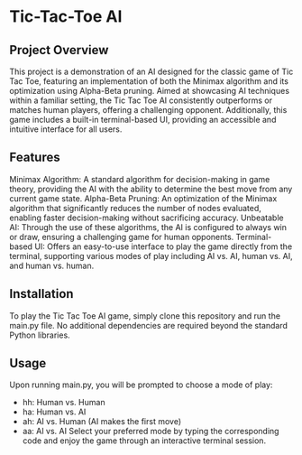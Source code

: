 # Tic-Tac-Toe AI

## Project Overview
This project is a demonstration of an AI designed for the classic game of Tic Tac Toe, featuring an implementation of both the Minimax algorithm and its optimization using Alpha-Beta pruning. Aimed at showcasing AI techniques within a familiar setting, the Tic Tac Toe AI consistently outperforms or matches human players, offering a challenging opponent. Additionally, this game includes a built-in terminal-based UI, providing an accessible and intuitive interface for all users.

## Features
Minimax Algorithm: A standard algorithm for decision-making in game theory, providing the AI with the ability to determine the best move from any current game state.
Alpha-Beta Pruning: An optimization of the Minimax algorithm that significantly reduces the number of nodes evaluated, enabling faster decision-making without sacrificing accuracy.
Unbeatable AI: Through the use of these algorithms, the AI is configured to always win or draw, ensuring a challenging game for human opponents.
Terminal-based UI: Offers an easy-to-use interface to play the game directly from the terminal, supporting various modes of play including AI vs. AI, human vs. AI, and human vs. human.

## Installation
To play the Tic Tac Toe AI game, simply clone this repository and run the main.py file. No additional dependencies are required beyond the standard Python libraries.

## Usage
Upon running main.py, you will be prompted to choose a mode of play:

- hh: Human vs. Human
- ha: Human vs. AI
- ah: AI vs. Human (AI makes the first move)
- aa: AI vs. AI
Select your preferred mode by typing the corresponding code and enjoy the game through an interactive terminal session.
